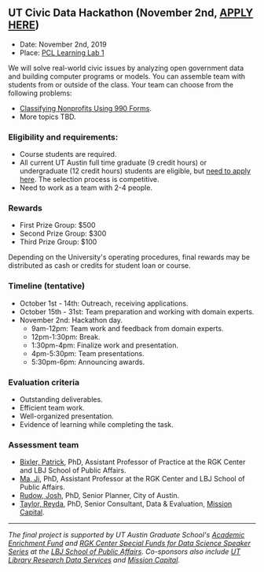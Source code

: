 ## UT Civic Data Hackathon (November 2nd, [APPLY HERE](#))

- Date: November 2nd, 2019
- Place: [PCL Learning Lab 1](https://www.lib.utexas.edu/study-spaces-technology/spaces/learning-lab-1-ab)

We will solve real-world civic issues by analyzing open government data and building computer programs or models. You can assemble team with students from or outside of the class. Your team can choose from the following problems:

- [Classifying Nonprofits Using 990 Forms](/assets/problem_description_CDH_990forms.pdf).
- More topics TBD.

### Eligibility and requirements: 

- Course students are required.
- All current UT Austin full time graduate (9 credit hours) or undergraduate (12 credit hours) students are eligible, but [need to apply here](#). The selection process is competitive.
- Need to work as a team with 2-4 people.

### Rewards

- First Prize Group: $500
- Second Prize Group: $300
- Third Prize Group: $100

Depending on the University's operating procedures, final rewards may be distributed as cash or credits for student loan or course.

### Timeline (tentative)
- October 1st - 14th: Outreach, receiving applications.
- October 15th - 31st: Team preparation and working with domain experts.
- November 2nd: Hackathon day.
	- 9am-12pm: Team work and feedback from domain experts.
	- 12pm-1:30pm: Break.
	- 1:30pm-4pm: Finalize work and presentation.
	- 4pm-5:30pm: Team presentations.
	- 5:30pm-6pm: Announcing awards.

### Evaluation criteria

- Outstanding deliverables.
- Efficient team work.
- Well-organized presentation.
- Evidence of learning while completing the task.

### Assessment team

- [Bixler, Patrick](https://lbj.utexas.edu/bixler-r-patrick), PhD, Assistant Professor of Practice at the RGK Center and LBJ School of Public Affairs.
- [Ma, Ji](http://jima.me/), PhD, Assistant Professor at the RGK Center and LBJ School of Public Affairs.
- [Rudow, Josh](https://www.linkedin.com/in/joshua-rudow-87896b8b), PhD, Senior Planner, City of Austin.
- [Taylor, Reyda](https://www.linkedin.com/in/reyda-taylor-a9450a20), PhD, Senior Consultant, Data & Evaluation, [Mission Capital](https://www.missioncapital.org/).


---
*The final project is supported by UT Austin Graduate School's [Academic Enrichment Fund](https://gradschool.utexas.edu/finances/academic-enrichment) and [RGK Center Special Funds for Data Science Speaker Series](https://rgkcenter.org/) at the [LBJ School of Public Affairs](https://lbj.utexas.edu/). Co-sponsors also include [UT Library Research Data Services](https://www.lib.utexas.edu/research-help-support/research-data-services) and [Mission Capital](https://www.missioncapital.org/).*